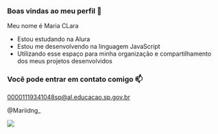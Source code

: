 ### Boas vindas ao meu perfil 💙

Meu nome é Maria CLara

- Estou estudando na Alura 
- Estou me desenvolvendo na linguagem JavaScript
- Utilizando esse espaço para minha organização e compartilhamento dos meus projetos desenvolvidos

### Você pode entrar em contato comigo 📫

00001119341048sp@al.educacao.sp.gov.br

@Mariidng_

![](https://media1.tenor.com/m/mLYh0OIHiZAAAAAC/scoupsgenre-seventeen.gif)
